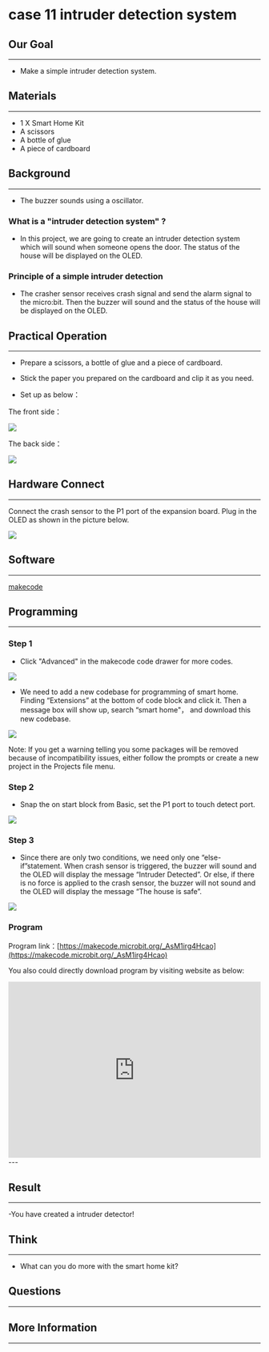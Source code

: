# case 11 intruder detection system

## Our Goal
---

- Make a simple intruder detection system.

## Materials
---

- 1 X Smart Home Kit
- A scissors
- A bottle of glue 
- A piece of cardboard

## Background
---

- The buzzer sounds using a oscillator.


### What is a "intruder detection system" ?

- In this project, we are going to create an intruder detection system which will sound when someone opens the door. The status of the house will be displayed on the OLED.

### Principle of a simple intruder detection 

- The crasher sensor receives crash signal and send the alarm signal to the micro:bit. Then the buzzer will sound and the status of the house will be displayed on the OLED.


## Practical Operation
---

- Prepare a scissors, a bottle of glue and a piece of cardboard.
- Stick the paper you prepared on the cardboard and clip it as you need.



- Set up as below：

The front side：

![](./images/RL8DL2M.png)

The back side：

![](./images/K56Vqzl.jpg)

## Hardware Connect
---
Connect the crash sensor to the P1 port of the expansion board.
Plug in the OLED as shown in the picture below. 

![](./images/MLFMqXq.jpg)

## Software
---
[makecode](https://makecode.microbit.org/#)
 

## Programming
---
### Step 1

- Click "Advanced" in the makecode code drawer for more codes.

![](./images/2qCyzQ7.png)

- We need to add a new codebase for programming of smart home. Finding “Extensions” at the bottom of code block and click it. Then a message box will show up, search “smart home"， and download this new codebase.

![](./images/OY706rv.png)

Note: If you get a warning telling you some packages will be removed because of incompatibility issues, either follow the prompts or create a new project in the Projects file menu.


### Step 2

- Snap the on start block from Basic, set the P1 port to touch detect port.

![](./images/faLxLSQ.png)

### Step 3

- Since there are only two conditions, we need only one “else-if”statement.
When crash sensor is triggered, the buzzer will sound and the OLED will display the message “Intruder Detected”. Or else, if there is no force is applied to the crash sensor, the buzzer will not sound and the OLED will display the message “The house is safe”.

![](./images/jt4jWwZ.png)




### Program

Program link：[https://makecode.microbit.org/_AsM1irg4Hcao](https://makecode.microbit.org/_AsM1irg4Hcao)

You also could directly download program by visiting website as below:

<div style="position:relative;height:0;padding-bottom:70%;overflow:hidden;"><iframe style="position:absolute;top:0;left:0;width:100%;height:100%;" src="https://makecode.microbit.org/#pub:_AsM1irg4Hcao" frameborder="0" sandbox="allow-popups allow-forms allow-scripts allow-same-origin"></iframe></div>  
---

## Result
---

-You have created a intruder detector!

## Think
---

- What can you do more with the smart home kit? 

## Questions
---


## More Information 
---


